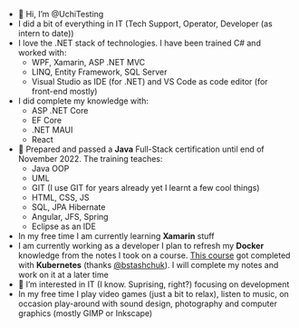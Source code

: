 - 👋 Hi, I’m @UchiTesting
- I did a bit of everything in IT (Tech Support, Operator, Developer (as intern to date))
- I love the .NET stack of technologies. I have been trained C# and worked with:
  - WPF, Xamarin, ASP .NET MVC
  - LINQ, Entity Framework, SQL Server
  - Visual Studio as IDE (for .NET) and VS Code as code editor (for front-end mostly)
- I did complete my knowledge with:
  - ASP .NET Core
  - EF Core
  - .NET MAUI
  - React
- 🌱 Prepared and passed a **Java** Full-Stack certification until end of November 2022. The training teaches:
  - Java OOP
  - UML
  - GIT (I use GIT for years already yet I learnt a few cool things)
  - HTML, CSS, JS
  - SQL, JPA Hibernate
  - Angular, JFS, Spring
  - Eclipse as an IDE
- In my free time I am currently learning **Xamarin** stuff
- I am currently working as a developer
I plan to refresh my **Docker** knowledge from the notes I took on a course. 
[This course](https://www.udemy.com/course/docker-complete) got completed with **Kubernetes** (thanks [@bstashchuk](https://github.com/bstashchuk/)).
I will complete my notes and work on it at a later time
- 👀 I’m interested in IT (I know. Suprising, right?) focusing on development
- In my free time I play video games (just a bit to relax), listen to music, on occasion 
play-around with sound design, photography and computer graphics (mostly GIMP or Inkscape)

<!---
UchiTesting/UchiTesting is a ✨ special ✨ repository because its `README.md` (this file) appears on your GitHub profile.
You can click the Preview link to take a look at your changes.
--->
